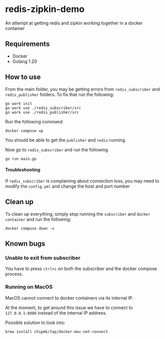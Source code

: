 # redis-zipkin-demo
An attempt at getting redis and zipkin working together in a docker container
## Requirements
- Docker
- Golang 1.20
## How to use
From the main folder, you may be getting errors from `redis_subscriber` and `redis_publisher` folders. To fix that run the following:
```
go work init
go work use ./redis_subscriber/src
go work use ./redis_publisher/src
```
Run the following command
```
docker compose up
```
You should be able to get the `publisher` and `redis` running.

Now go to `redis_subscriber` and run the following
```
go run main.go
```
#### Troubleshooting
If `redis_subscriber` is complaining about connection loss, you may need to modify the `config.yml` and change the host and port number
## Clean up
To clean up everything, simply stop running the `subscriber` and `docker container` and run the following:
```
docker compose down -v
```

## Known bugs
### Unable to exit from subscriber
You have to press `ctrl+c` on both the subscriber and the docker compose process.

### Running on MacOS
MacOS cannot connect to docker containers via its internal IP.

At the moment, to get around this issue we have to connect to `127.0.0.1:8080` instead of the internal IP address.

Possible solution to look into:
```
brew install chipmk/tap/docker-mac-net-connect
```